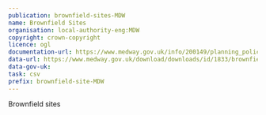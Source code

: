 ```yaml
---
publication: brownfield-sites-MDW
name: Brownfield Sites
organisation: local-authority-eng:MDW
copyright: crown-copyright
licence: ogl
documentation-url: https://www.medway.gov.uk/info/200149/planning_policy/140/brownfield_land_registers
data-url: https://www.medway.gov.uk/download/downloads/id/1833/brownfield_register.csv
data-gov-uk: 
task: csv
prefix: brownfield-site-MDW
---
```


Brownfield sites

